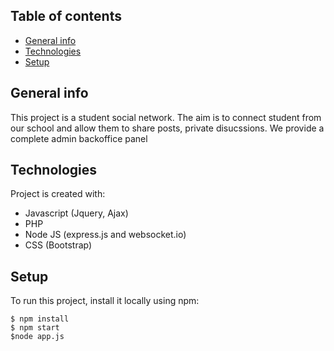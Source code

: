 ## Table of contents
* [General info](#general-info)
* [Technologies](#technologies)
* [Setup](#setup)

## General info
This project is a student social network. The aim is to connect student from our school and allow them to share posts, private disucssions. 
We provide a complete admin backoffice panel
	
## Technologies
Project is created with:
* Javascript (Jquery, Ajax)
* PHP
* Node JS (express.js and websocket.io)
* CSS (Bootstrap)
	
## Setup
To run this project, install it locally using npm:

```
$ npm install
$ npm start
$node app.js
```

